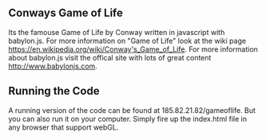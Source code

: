 ## Conways Game of Life
Its the famouse Game of Life by Conway written in javascript with babylon.js. 
For more information on "Game of Life" look at the wiki page https://en.wikipedia.org/wiki/Conway's_Game_of_Life.
For more information about babylon.js visit the offical site with lots of great content http://www.babylonjs.com.


## Running the Code
A running version of the code can be found at 185.82.21.82/gameoflife. But you can also run it on your computer. Simply fire up the index.html file in any browser that support webGL. 
